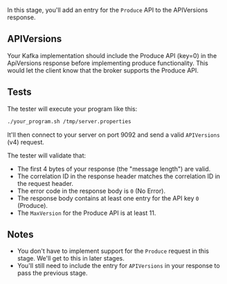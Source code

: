In this stage, you'll add an entry for the `Produce` API to the APIVersions response.

## APIVersions

Your Kafka implementation should include the Produce API (key=0) in the ApiVersions response before implementing produce functionality. This would let the client know that the broker supports the Produce API.

## Tests

The tester will execute your program like this:

```bash
./your_program.sh /tmp/server.properties
```

It'll then connect to your server on port 9092 and send a valid `APIVersions` (v4) request.

The tester will validate that:

- The first 4 bytes of your response (the "message length") are valid.
- The correlation ID in the response header matches the correlation ID in the request header.
- The error code in the response body is `0` (No Error).
- The response body contains at least one entry for the API key `0` (Produce).
- The `MaxVersion` for the Produce API is at least 11.

## Notes

- You don't have to implement support for the `Produce` request in this stage. We'll get to this in later stages.
- You'll still need to include the entry for `APIVersions` in your response to pass the previous stage.

